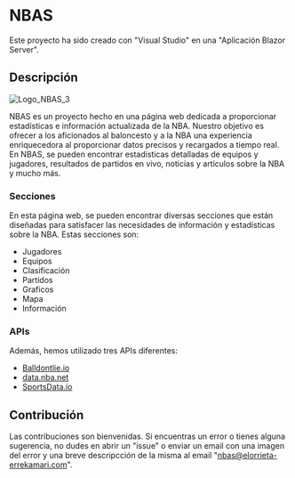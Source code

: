 # NBAS
Este proyecto ha sido creado con "Visual Studio" en una "Aplicación Blazor Server".
## Descripción
![Logo_NBAS_3](https://github.com/Aritz-Garcia/G05_NBA/assets/73273260/6aff59bb-3aa8-4c52-9b8c-e4a0a4f54339)

NBAS es un proyecto hecho en una página web dedicada a proporcionar estadísticas e información actualizada de la NBA. Nuestro objetivo es ofrecer a los aficionados al baloncesto y a la NBA una experiencia enriquecedora al proporcionar datos precisos y recargados a tiempo real. En NBAS, se pueden encontrar estadísticas detalladas de equipos y jugadores, resultados de partidos en vivo, noticias y artículos sobre la NBA y mucho más.

### Secciones
En esta página web, se pueden encontrar diversas secciones que están diseñadas para satisfacer las necesidades de información y estadísticas sobre la NBA. Estas secciones son:
* Jugadores
* Equipos
* Clasificación
* Partidos
* Graficos
* Mapa
* Información

### APIs
 Además, hemos utilizado tres APIs diferentes:
* [Balldontlie.io](https://app.balldontlie.io/)
* [data.nba.net](https://github.com/kshvmdn/nba.js/blob/master/docs/api/DATA.md)
* [SportsData.io](https://sportsdata.io/developers/api-documentation/nba)

## Contribución
Las contribuciones son bienvenidas. Si encuentras un error o tienes alguna sugerencia, no dudes en abrir un "issue" o enviar un email con una imagen del error y una breve descripcción de la misma al email "nbas@elorrieta-errekamari.com".
